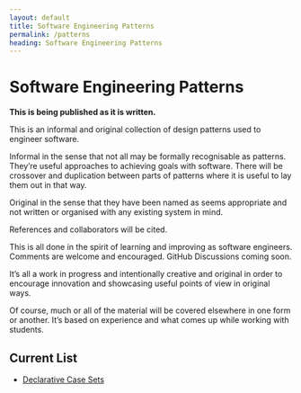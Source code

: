 ```yaml
---
layout: default
title: Software Engineering Patterns
permalink: /patterns
heading: Software Engineering Patterns
---
```


# Software Engineering Patterns

**This is being published as it is written.**

This is an informal and original collection of design patterns used to engineer software.

Informal in the sense that not all may be formally recognisable as patterns. They’re useful approaches to achieving goals with software. There will be crossover and duplication between parts of patterns where it is useful to lay them out in that way.

Original in the sense that they have been named as seems appropriate and not written or organised with any existing system in mind.

References and collaborators will be cited.

This is all done in the spirit of learning and improving as software engineers. Comments are welcome and encouraged. GitHub Discussions coming soon.

It’s all a work in progress and intentionally creative and original in order to encourage innovation and showcasing useful points of view in original ways.

Of course, much or all of the material will be covered elsewhere in one form or another. It’s based on experience and what comes up while working with students.

## Current List

- [Declarative Case Sets](/patterns/declarative-case-sets)
 